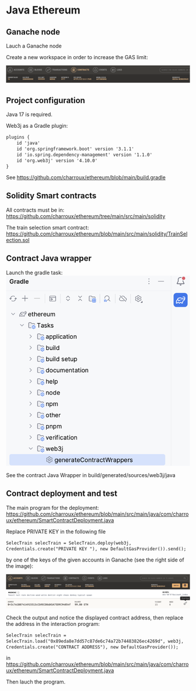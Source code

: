 # Java Ethereum

## Ganache node

Lauch a Ganache node

Create a new workspace in order to increase the GAS limit: 

<img src="images/gaslimit.png">

## Project configuration

Java 17 is required.

Web3j as a Gradle plugin:

```
plugins {
    id 'java'
    id 'org.springframework.boot' version '3.1.1'
    id 'io.spring.dependency-management' version '1.1.0'
    id 'org.web3j' version '4.10.0'
}
```

See https://github.com/charroux/ethereum/blob/main/build.gradle

## Solidity Smart contracts

All contracts must be in: https://github.com/charroux/ethereum/tree/main/src/main/solidity

The train selection smart contract: https://github.com/charroux/ethereum/blob/main/src/main/solidity/TrainSelection.sol

## Contract Java wrapper

Launch the gradle task: <img src="images/generateWrapper.png">

See the contract Java Wrapper in build/generated/sources/web3j/java

## Contract deployment and test

The main program for the deployment: https://github.com/charroux/ethereum/blob/main/src/main/java/com/charroux/ethereum/SmartContractDeployment.java

Replace PRIVATE KEY in the following file 
```
SelecTrain selecTrain = SelecTrain.deploy(web3j, Credentials.create("PRIVATE KEY "), new DefaultGasProvider()).send();
```
by one of the keys of the given accounts in Ganache (see the right side of the image):

<img src="images/privateKey.png">

Check the output and notice the displayed contract address, then replace the address in the interaction program: 

```
SelecTrain selecTrain = SelecTrain.load("0x89eda8e7dd57c87de6c74a72b74483826ec4269d", web3j, Credentials.create("CONTRACT ADDRESS"), new DefaultGasProvider());
```

in https://github.com/charroux/ethereum/blob/main/src/main/java/com/charroux/ethereum/SmartContractDeployment.java

Then lauch the program. 



